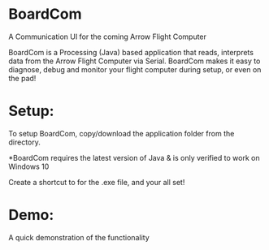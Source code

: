 # BoardCom
A Communication UI for the coming Arrow Flight Computer


BoardCom is a Processing (Java) based application that reads, interprets data from the Arrow Flight Computer via Serial. 
BoardCom makes it easy to diagnose, debug and monitor your flight computer during setup, or even on the pad!

# Setup:
To setup BoardCom, copy/download the application folder from the directory.

*BoardCom requires the latest version of Java & is only verified to work on Windows 10 

Create a shortcut to for the .exe file, and your all set!

# Demo:

A quick demonstration of the functionality 
